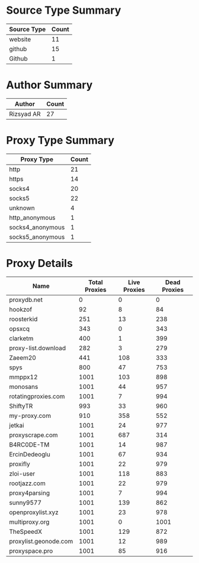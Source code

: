 # Source Type Summary

| Source Type | Count |
|-------------|-------|
| website | 11 |
| github | 15 |
| Github | 1 |


# Author Summary

| Author | Count |
|--------|-------|
| Rizsyad AR | 27 |


# Proxy Type Summary

| Proxy Type | Count |
|------------|-------|
| http | 21 |
| https | 14 |
| socks4 | 20 |
| socks5 | 22 |
| unknown | 4 |
| http_anonymous | 1 |
| socks4_anonymous | 1 |
| socks5_anonymous | 1 |


# Proxy Details

| Name | Total Proxies | Live Proxies | Dead Proxies |
|------|---------------|--------------|---------------|
| proxydb.net | 0 | 0 | 0 |
| hookzof | 92 | 8 | 84 |
| roosterkid | 251 | 13 | 238 |
| opsxcq | 343 | 0 | 343 |
| clarketm | 400 | 1 | 399 |
| proxy-list.download | 282 | 3 | 279 |
| Zaeem20 | 441 | 108 | 333 |
| spys | 800 | 47 | 753 |
| mmppx12 | 1001 | 103 | 898 |
| monosans | 1001 | 44 | 957 |
| rotatingproxies.com | 1001 | 7 | 994 |
| ShiftyTR | 993 | 33 | 960 |
| my-proxy.com | 910 | 358 | 552 |
| jetkai | 1001 | 24 | 977 |
| proxyscrape.com | 1001 | 687 | 314 |
| B4RC0DE-TM | 1001 | 14 | 987 |
| ErcinDedeoglu | 1001 | 67 | 934 |
| proxifly | 1001 | 22 | 979 |
| zloi-user | 1001 | 118 | 883 |
| rootjazz.com | 1001 | 22 | 979 |
| proxy4parsing | 1001 | 7 | 994 |
| sunny9577 | 1001 | 139 | 862 |
| openproxylist.xyz | 1001 | 23 | 978 |
| multiproxy.org | 1001 | 0 | 1001 |
| TheSpeedX | 1001 | 129 | 872 |
| proxylist.geonode.com | 1001 | 12 | 989 |
| proxyspace.pro | 1001 | 85 | 916 |

